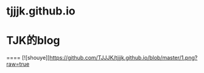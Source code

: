 # tjjjk.github.io
# TJK的blog
====
[![shouye]]https://github.com/TJJJK/tjjjk.github.io/blob/master/1.png?raw=true
